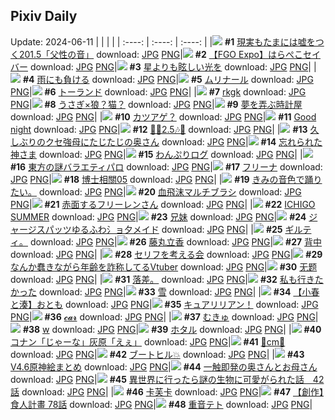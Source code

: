 ## Pixiv Daily
Update: 2024-06-11
|      |      |      |
| :----: | :----: | :----: |
|![](https://pixiv.microyu.workers.dev/c/240x480/img-master/img/2024/06/09/18/00/01/119487870_p0_master1200.jpg) **#1** [現実もたまには嘘をつく201.5「父性の音」](https://www.pixiv.net/artworks/119487870) download: [JPG](https://pixiv.microyu.workers.dev/img-original/img/2024/06/09/18/00/01/119487870_p0.jpg) [PNG](https://pixiv.microyu.workers.dev/img-original/img/2024/06/09/18/00/01/119487870_p0.png)|![](https://pixiv.microyu.workers.dev/c/240x480/img-master/img/2024/06/09/11/54/13/119478848_p0_master1200.jpg) **#2** [【FGO Expo】はらぺこセイバー](https://www.pixiv.net/artworks/119478848) download: [JPG](https://pixiv.microyu.workers.dev/img-original/img/2024/06/09/11/54/13/119478848_p0.jpg) [PNG](https://pixiv.microyu.workers.dev/img-original/img/2024/06/09/11/54/13/119478848_p0.png)|![](https://pixiv.microyu.workers.dev/c/240x480/img-master/img/2024/06/10/00/01/02/119501441_p0_master1200.jpg) **#3** [星よりも眩しい光を](https://www.pixiv.net/artworks/119501441) download: [JPG](https://pixiv.microyu.workers.dev/img-original/img/2024/06/10/00/01/02/119501441_p0.jpg) [PNG](https://pixiv.microyu.workers.dev/img-original/img/2024/06/10/00/01/02/119501441_p0.png)|
|![](https://pixiv.microyu.workers.dev/c/240x480/img-master/img/2024/06/10/07/30/01/119509229_p0_master1200.jpg) **#4** [雨にも負ける](https://www.pixiv.net/artworks/119509229) download: [JPG](https://pixiv.microyu.workers.dev/img-original/img/2024/06/10/07/30/01/119509229_p0.jpg) [PNG](https://pixiv.microyu.workers.dev/img-original/img/2024/06/10/07/30/01/119509229_p0.png)|![](https://pixiv.microyu.workers.dev/c/240x480/img-master/img/2024/06/10/00/51/11/119503396_p0_master1200.jpg) **#5** [ムリナール](https://www.pixiv.net/artworks/119503396) download: [JPG](https://pixiv.microyu.workers.dev/img-original/img/2024/06/10/00/51/11/119503396_p0.jpg) [PNG](https://pixiv.microyu.workers.dev/img-original/img/2024/06/10/00/51/11/119503396_p0.png)|![](https://pixiv.microyu.workers.dev/c/240x480/img-master/img/2024/06/09/00/10/46/119466771_p0_master1200.jpg) **#6** [トーランド](https://www.pixiv.net/artworks/119466771) download: [JPG](https://pixiv.microyu.workers.dev/img-original/img/2024/06/09/00/10/46/119466771_p0.jpg) [PNG](https://pixiv.microyu.workers.dev/img-original/img/2024/06/09/00/10/46/119466771_p0.png)|
|![](https://pixiv.microyu.workers.dev/c/240x480/img-master/img/2024/06/09/17/26/41/119486926_p0_master1200.jpg) **#7** [rkgk](https://www.pixiv.net/artworks/119486926) download: [JPG](https://pixiv.microyu.workers.dev/img-original/img/2024/06/09/17/26/41/119486926_p0.jpg) [PNG](https://pixiv.microyu.workers.dev/img-original/img/2024/06/09/17/26/41/119486926_p0.png)|![](https://pixiv.microyu.workers.dev/c/240x480/img-master/img/2024/06/09/01/34/14/119469372_p0_master1200.jpg) **#8** [うさぎ×狼？猫？](https://www.pixiv.net/artworks/119469372) download: [JPG](https://pixiv.microyu.workers.dev/img-original/img/2024/06/09/01/34/14/119469372_p0.jpg) [PNG](https://pixiv.microyu.workers.dev/img-original/img/2024/06/09/01/34/14/119469372_p0.png)|![](https://pixiv.microyu.workers.dev/c/240x480/img-master/img/2024/06/09/20/30/06/119492791_p0_master1200.jpg) **#9** [夢を弄ぶ時計屋](https://www.pixiv.net/artworks/119492791) download: [JPG](https://pixiv.microyu.workers.dev/img-original/img/2024/06/09/20/30/06/119492791_p0.jpg) [PNG](https://pixiv.microyu.workers.dev/img-original/img/2024/06/09/20/30/06/119492791_p0.png)|
|![](https://pixiv.microyu.workers.dev/c/240x480/img-master/img/2024/06/09/20/41/04/119493180_p0_master1200.jpg) **#10** [カツアゲ？](https://www.pixiv.net/artworks/119493180) download: [JPG](https://pixiv.microyu.workers.dev/img-original/img/2024/06/09/20/41/04/119493180_p0.jpg) [PNG](https://pixiv.microyu.workers.dev/img-original/img/2024/06/09/20/41/04/119493180_p0.png)|![](https://pixiv.microyu.workers.dev/c/240x480/img-master/img/2024/06/10/01/31/45/119503787_p0_master1200.jpg) **#11** [Good night](https://www.pixiv.net/artworks/119503787) download: [JPG](https://pixiv.microyu.workers.dev/img-original/img/2024/06/10/01/31/45/119503787_p0.jpg) [PNG](https://pixiv.microyu.workers.dev/img-original/img/2024/06/10/01/31/45/119503787_p0.png)|![](https://pixiv.microyu.workers.dev/c/240x480/img-master/img/2024/06/09/08/00/56/119474524_p0_master1200.jpg) **#12** [🎉🎶2.5🎶🎉](https://www.pixiv.net/artworks/119474524) download: [JPG](https://pixiv.microyu.workers.dev/img-original/img/2024/06/09/08/00/56/119474524_p0.jpg) [PNG](https://pixiv.microyu.workers.dev/img-original/img/2024/06/09/08/00/56/119474524_p0.png)|
|![](https://pixiv.microyu.workers.dev/c/240x480/img-master/img/2024/06/09/00/06/21/119466583_p0_master1200.jpg) **#13** [久しぶりのクセ強母にたじたじの奥さん](https://www.pixiv.net/artworks/119466583) download: [JPG](https://pixiv.microyu.workers.dev/img-original/img/2024/06/09/00/06/21/119466583_p0.jpg) [PNG](https://pixiv.microyu.workers.dev/img-original/img/2024/06/09/00/06/21/119466583_p0.png)|![](https://pixiv.microyu.workers.dev/c/240x480/img-master/img/2024/06/09/16/06/47/119484782_p0_master1200.jpg) **#14** [忘れられた神さま](https://www.pixiv.net/artworks/119484782) download: [JPG](https://pixiv.microyu.workers.dev/img-original/img/2024/06/09/16/06/47/119484782_p0.jpg) [PNG](https://pixiv.microyu.workers.dev/img-original/img/2024/06/09/16/06/47/119484782_p0.png)|![](https://pixiv.microyu.workers.dev/c/240x480/img-master/img/2024/06/09/09/04/34/119475535_p0_master1200.jpg) **#15** [わんぷりログ](https://www.pixiv.net/artworks/119475535) download: [JPG](https://pixiv.microyu.workers.dev/img-original/img/2024/06/09/09/04/34/119475535_p0.jpg) [PNG](https://pixiv.microyu.workers.dev/img-original/img/2024/06/09/09/04/34/119475535_p0.png)|
|![](https://pixiv.microyu.workers.dev/c/240x480/img-master/img/2024/06/10/00/15/22/119502270_p0_master1200.jpg) **#16** [東方の謎バラエティパロ](https://www.pixiv.net/artworks/119502270) download: [JPG](https://pixiv.microyu.workers.dev/img-original/img/2024/06/10/00/15/22/119502270_p0.jpg) [PNG](https://pixiv.microyu.workers.dev/img-original/img/2024/06/10/00/15/22/119502270_p0.png)|![](https://pixiv.microyu.workers.dev/c/240x480/img-master/img/2024/06/09/00/21/05/119466078_p0_master1200.jpg) **#17** [フリーナ](https://www.pixiv.net/artworks/119466078) download: [JPG](https://pixiv.microyu.workers.dev/img-original/img/2024/06/09/00/21/05/119466078_p0.jpg) [PNG](https://pixiv.microyu.workers.dev/img-original/img/2024/06/09/00/21/05/119466078_p0.png)|![](https://pixiv.microyu.workers.dev/c/240x480/img-master/img/2024/06/09/15/57/11/119484535_p0_master1200.jpg) **#18** [博士相關05](https://www.pixiv.net/artworks/119484535) download: [JPG](https://pixiv.microyu.workers.dev/img-original/img/2024/06/09/15/57/11/119484535_p0.jpg) [PNG](https://pixiv.microyu.workers.dev/img-original/img/2024/06/09/15/57/11/119484535_p0.png)|
|![](https://pixiv.microyu.workers.dev/c/240x480/img-master/img/2024/06/09/12/17/34/119479570_p0_master1200.jpg) **#19** [きみの音色で踊りたい。](https://www.pixiv.net/artworks/119479570) download: [JPG](https://pixiv.microyu.workers.dev/img-original/img/2024/06/09/12/17/34/119479570_p0.jpg) [PNG](https://pixiv.microyu.workers.dev/img-original/img/2024/06/09/12/17/34/119479570_p0.png)|![](https://pixiv.microyu.workers.dev/c/240x480/img-master/img/2024/06/09/06/00/18/119473005_p0_master1200.jpg) **#20** [血飛沫マルチブラシ](https://www.pixiv.net/artworks/119473005) download: [JPG](https://pixiv.microyu.workers.dev/img-original/img/2024/06/09/06/00/18/119473005_p0.jpg) [PNG](https://pixiv.microyu.workers.dev/img-original/img/2024/06/09/06/00/18/119473005_p0.png)|![](https://pixiv.microyu.workers.dev/c/240x480/img-master/img/2024/06/09/00/10/38/119466764_p0_master1200.jpg) **#21** [赤面するフリーレンさん](https://www.pixiv.net/artworks/119466764) download: [JPG](https://pixiv.microyu.workers.dev/img-original/img/2024/06/09/00/10/38/119466764_p0.jpg) [PNG](https://pixiv.microyu.workers.dev/img-original/img/2024/06/09/00/10/38/119466764_p0.png)|
|![](https://pixiv.microyu.workers.dev/c/240x480/img-master/img/2024/06/10/01/23/35/119504292_p0_master1200.jpg) **#22** [ICHIGO SUMMER](https://www.pixiv.net/artworks/119504292) download: [JPG](https://pixiv.microyu.workers.dev/img-original/img/2024/06/10/01/23/35/119504292_p0.jpg) [PNG](https://pixiv.microyu.workers.dev/img-original/img/2024/06/10/01/23/35/119504292_p0.png)|![](https://pixiv.microyu.workers.dev/c/240x480/img-master/img/2024/06/09/21/19/58/119494752_p0_master1200.jpg) **#23** [兄妹](https://www.pixiv.net/artworks/119494752) download: [JPG](https://pixiv.microyu.workers.dev/img-original/img/2024/06/09/21/19/58/119494752_p0.jpg) [PNG](https://pixiv.microyu.workers.dev/img-original/img/2024/06/09/21/19/58/119494752_p0.png)|![](https://pixiv.microyu.workers.dev/c/240x480/img-master/img/2024/06/09/13/20/35/119480975_p0_master1200.jpg) **#24** [ジャージスパッツゆるふわ氵ョ夕メイド](https://www.pixiv.net/artworks/119480975) download: [JPG](https://pixiv.microyu.workers.dev/img-original/img/2024/06/09/13/20/35/119480975_p0.jpg) [PNG](https://pixiv.microyu.workers.dev/img-original/img/2024/06/09/13/20/35/119480975_p0.png)|
|![](https://pixiv.microyu.workers.dev/c/240x480/img-master/img/2024/06/09/16/39/21/119485586_p0_master1200.jpg) **#25** [ギルティ。](https://www.pixiv.net/artworks/119485586) download: [JPG](https://pixiv.microyu.workers.dev/img-original/img/2024/06/09/16/39/21/119485586_p0.jpg) [PNG](https://pixiv.microyu.workers.dev/img-original/img/2024/06/09/16/39/21/119485586_p0.png)|![](https://pixiv.microyu.workers.dev/c/240x480/img-master/img/2024/06/10/09/44/41/119510782_p0_master1200.jpg) **#26** [藤丸立香](https://www.pixiv.net/artworks/119510782) download: [JPG](https://pixiv.microyu.workers.dev/img-original/img/2024/06/10/09/44/41/119510782_p0.jpg) [PNG](https://pixiv.microyu.workers.dev/img-original/img/2024/06/10/09/44/41/119510782_p0.png)|![](https://pixiv.microyu.workers.dev/c/240x480/img-master/img/2024/06/09/09/33/03/119475998_p0_master1200.jpg) **#27** [背中](https://www.pixiv.net/artworks/119475998) download: [JPG](https://pixiv.microyu.workers.dev/img-original/img/2024/06/09/09/33/03/119475998_p0.jpg) [PNG](https://pixiv.microyu.workers.dev/img-original/img/2024/06/09/09/33/03/119475998_p0.png)|
|![](https://pixiv.microyu.workers.dev/c/240x480/img-master/img/2024/06/09/22/53/23/119498639_p0_master1200.jpg) **#28** [セリフを考える会](https://www.pixiv.net/artworks/119498639) download: [JPG](https://pixiv.microyu.workers.dev/img-original/img/2024/06/09/22/53/23/119498639_p0.jpg) [PNG](https://pixiv.microyu.workers.dev/img-original/img/2024/06/09/22/53/23/119498639_p0.png)|![](https://pixiv.microyu.workers.dev/c/240x480/img-master/img/2024/06/09/20/24/28/119492603_p0_master1200.jpg) **#29** [なんか蠢きながら年齢を詐称してるVtuber](https://www.pixiv.net/artworks/119492603) download: [JPG](https://pixiv.microyu.workers.dev/img-original/img/2024/06/09/20/24/28/119492603_p0.jpg) [PNG](https://pixiv.microyu.workers.dev/img-original/img/2024/06/09/20/24/28/119492603_p0.png)|![](https://pixiv.microyu.workers.dev/c/240x480/img-master/img/2024/06/09/00/00/51/119466142_p0_master1200.jpg) **#30** [无题](https://www.pixiv.net/artworks/119466142) download: [JPG](https://pixiv.microyu.workers.dev/img-original/img/2024/06/09/00/00/51/119466142_p0.jpg) [PNG](https://pixiv.microyu.workers.dev/img-original/img/2024/06/09/00/00/51/119466142_p0.png)|
|![](https://pixiv.microyu.workers.dev/c/240x480/img-master/img/2024/06/09/02/36/36/119470603_p0_master1200.jpg) **#31** [落差。](https://www.pixiv.net/artworks/119470603) download: [JPG](https://pixiv.microyu.workers.dev/img-original/img/2024/06/09/02/36/36/119470603_p0.jpg) [PNG](https://pixiv.microyu.workers.dev/img-original/img/2024/06/09/02/36/36/119470603_p0.png)|![](https://pixiv.microyu.workers.dev/c/240x480/img-master/img/2024/06/09/00/15/37/119466961_p0_master1200.jpg) **#32** [私も行きたかった](https://www.pixiv.net/artworks/119466961) download: [JPG](https://pixiv.microyu.workers.dev/img-original/img/2024/06/09/00/15/37/119466961_p0.jpg) [PNG](https://pixiv.microyu.workers.dev/img-original/img/2024/06/09/00/15/37/119466961_p0.png)|![](https://pixiv.microyu.workers.dev/c/240x480/img-master/img/2024/06/09/00/00/33/119466083_p0_master1200.jpg) **#33** [雪](https://www.pixiv.net/artworks/119466083) download: [JPG](https://pixiv.microyu.workers.dev/img-original/img/2024/06/09/00/00/33/119466083_p0.jpg) [PNG](https://pixiv.microyu.workers.dev/img-original/img/2024/06/09/00/00/33/119466083_p0.png)|
|![](https://pixiv.microyu.workers.dev/c/240x480/img-master/img/2024/06/09/21/26/48/119495018_p0_master1200.jpg) **#34** [【小春と湊】おとも](https://www.pixiv.net/artworks/119495018) download: [JPG](https://pixiv.microyu.workers.dev/img-original/img/2024/06/09/21/26/48/119495018_p0.jpg) [PNG](https://pixiv.microyu.workers.dev/img-original/img/2024/06/09/21/26/48/119495018_p0.png)|![](https://pixiv.microyu.workers.dev/c/240x480/img-master/img/2024/06/09/14/10/42/119482024_p0_master1200.jpg) **#35** [キュアリリアン！](https://www.pixiv.net/artworks/119482024) download: [JPG](https://pixiv.microyu.workers.dev/img-original/img/2024/06/09/14/10/42/119482024_p0.jpg) [PNG](https://pixiv.microyu.workers.dev/img-original/img/2024/06/09/14/10/42/119482024_p0.png)|![](https://pixiv.microyu.workers.dev/c/240x480/img-master/img/2024/06/10/16/50/12/119517318_p0_master1200.jpg) **#36** [𝓬𝓪𝓻](https://www.pixiv.net/artworks/119517318) download: [JPG](https://pixiv.microyu.workers.dev/img-original/img/2024/06/10/16/50/12/119517318_p0.jpg) [PNG](https://pixiv.microyu.workers.dev/img-original/img/2024/06/10/16/50/12/119517318_p0.png)|
|![](https://pixiv.microyu.workers.dev/c/240x480/img-master/img/2024/06/10/00/01/14/119501478_p0_master1200.jpg) **#37** [むきゅ](https://www.pixiv.net/artworks/119501478) download: [JPG](https://pixiv.microyu.workers.dev/img-original/img/2024/06/10/00/01/14/119501478_p0.jpg) [PNG](https://pixiv.microyu.workers.dev/img-original/img/2024/06/10/00/01/14/119501478_p0.png)|![](https://pixiv.microyu.workers.dev/c/240x480/img-master/img/2024/06/09/00/03/27/119466409_p0_master1200.jpg) **#38** [w](https://www.pixiv.net/artworks/119466409) download: [JPG](https://pixiv.microyu.workers.dev/img-original/img/2024/06/09/00/03/27/119466409_p0.jpg) [PNG](https://pixiv.microyu.workers.dev/img-original/img/2024/06/09/00/03/27/119466409_p0.png)|![](https://pixiv.microyu.workers.dev/c/240x480/img-master/img/2024/06/10/11/50/07/119512474_p0_master1200.jpg) **#39** [ホタル](https://www.pixiv.net/artworks/119512474) download: [JPG](https://pixiv.microyu.workers.dev/img-original/img/2024/06/10/11/50/07/119512474_p0.jpg) [PNG](https://pixiv.microyu.workers.dev/img-original/img/2024/06/10/11/50/07/119512474_p0.png)|
|![](https://pixiv.microyu.workers.dev/c/240x480/img-master/img/2024/06/09/16/55/14/119485971_p0_master1200.jpg) **#40** [コナン「じゃーな」灰原「えぇ」](https://www.pixiv.net/artworks/119485971) download: [JPG](https://pixiv.microyu.workers.dev/img-original/img/2024/06/09/16/55/14/119485971_p0.jpg) [PNG](https://pixiv.microyu.workers.dev/img-original/img/2024/06/09/16/55/14/119485971_p0.png)|![](https://pixiv.microyu.workers.dev/c/240x480/img-master/img/2024/06/09/21/31/40/119495241_p0_master1200.jpg) **#41** [💙cm🐁](https://www.pixiv.net/artworks/119495241) download: [JPG](https://pixiv.microyu.workers.dev/img-original/img/2024/06/09/21/31/40/119495241_p0.jpg) [PNG](https://pixiv.microyu.workers.dev/img-original/img/2024/06/09/21/31/40/119495241_p0.png)|![](https://pixiv.microyu.workers.dev/c/240x480/img-master/img/2024/06/09/00/00/20/119466035_p0_master1200.jpg) **#42** [ブートヒル💥](https://www.pixiv.net/artworks/119466035) download: [JPG](https://pixiv.microyu.workers.dev/img-original/img/2024/06/09/00/00/20/119466035_p0.jpg) [PNG](https://pixiv.microyu.workers.dev/img-original/img/2024/06/09/00/00/20/119466035_p0.png)|
|![](https://pixiv.microyu.workers.dev/c/240x480/img-master/img/2024/06/09/00/03/09/119466389_p0_master1200.jpg) **#43** [V4.6原神絵まとめ](https://www.pixiv.net/artworks/119466389) download: [JPG](https://pixiv.microyu.workers.dev/img-original/img/2024/06/09/00/03/09/119466389_p0.jpg) [PNG](https://pixiv.microyu.workers.dev/img-original/img/2024/06/09/00/03/09/119466389_p0.png)|![](https://pixiv.microyu.workers.dev/c/240x480/img-master/img/2024/06/10/00/06/05/119501854_p0_master1200.jpg) **#44** [一触即発の奥さんとお母さん](https://www.pixiv.net/artworks/119501854) download: [JPG](https://pixiv.microyu.workers.dev/img-original/img/2024/06/10/00/06/05/119501854_p0.jpg) [PNG](https://pixiv.microyu.workers.dev/img-original/img/2024/06/10/00/06/05/119501854_p0.png)|![](https://pixiv.microyu.workers.dev/c/240x480/img-master/img/2024/06/10/12/21/23/119513084_p0_master1200.jpg) **#45** [異世界に行ったら謎の生物に可愛がられた話　42話](https://www.pixiv.net/artworks/119513084) download: [JPG](https://pixiv.microyu.workers.dev/img-original/img/2024/06/10/12/21/23/119513084_p0.jpg) [PNG](https://pixiv.microyu.workers.dev/img-original/img/2024/06/10/12/21/23/119513084_p0.png)|
|![](https://pixiv.microyu.workers.dev/c/240x480/img-master/img/2024/06/09/18/00/12/119487904_p0_master1200.jpg) **#46** [卡芙卡](https://www.pixiv.net/artworks/119487904) download: [JPG](https://pixiv.microyu.workers.dev/img-original/img/2024/06/09/18/00/12/119487904_p0.jpg) [PNG](https://pixiv.microyu.workers.dev/img-original/img/2024/06/09/18/00/12/119487904_p0.png)|![](https://pixiv.microyu.workers.dev/c/240x480/img-master/img/2024/06/10/16/45/25/119517239_p0_master1200.jpg) **#47** [【創作】食人計畫 78話](https://www.pixiv.net/artworks/119517239) download: [JPG](https://pixiv.microyu.workers.dev/img-original/img/2024/06/10/16/45/25/119517239_p0.jpg) [PNG](https://pixiv.microyu.workers.dev/img-original/img/2024/06/10/16/45/25/119517239_p0.png)|![](https://pixiv.microyu.workers.dev/c/240x480/img-master/img/2024/06/09/22/38/13/119498050_p0_master1200.jpg) **#48** [重音テト](https://www.pixiv.net/artworks/119498050) download: [JPG](https://pixiv.microyu.workers.dev/img-original/img/2024/06/09/22/38/13/119498050_p0.jpg) [PNG](https://pixiv.microyu.workers.dev/img-original/img/2024/06/09/22/38/13/119498050_p0.png)|
